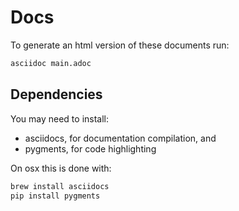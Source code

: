 # Docs

To generate an html version of these documents run:
```sh
asciidoc main.adoc
```

## Dependencies
You may need to install:
- asciidocs, for documentation compilation, and
- pygments, for code highlighting

On osx this is done with:
```sh
brew install asciidocs
pip install pygments
```
